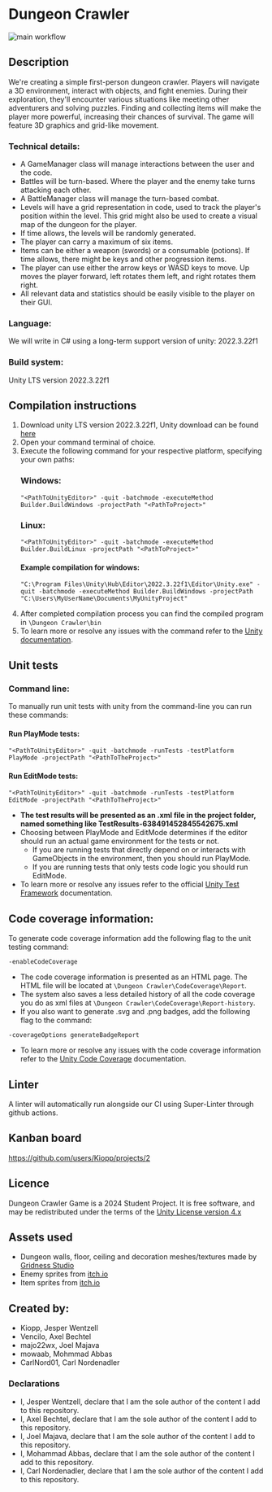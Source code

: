 # Dungeon Crawler

![main workflow](https://github.com/Kiopp/Softwere-Development-Repository/actions/workflows/main.yml/badge.svg)

## Description 
We're creating a simple first-person dungeon crawler. Players will navigate a 3D environment, interact with objects, and fight enemies. During their exploration, they'll encounter various situations like meeting other adventurers and solving puzzles. Finding and collecting items will make the player more powerful, increasing their chances of survival. The game will feature 3D graphics and grid-like movement.

### Technical details:
- A GameManager class will manage interactions between the user and the code.
- Battles will be turn-based. Where the player and the enemy take turns attacking each other.
- A BattleManager class will manage the turn-based combat. 
- Levels will have a grid representation in code, used to track the player's position within the level. This grid might also be used to create a visual map of the dungeon for the player.
- If time allows, the levels will be randomly generated.
- The player can carry a maximum of six items.
- Items can be either a weapon (swords) or a consumable (potions). If time allows, there might be keys and other progression items.
- The player can use either the arrow keys or WASD keys to move. Up moves the player forward, left rotates them left, and right rotates them right.
- All relevant data and statistics should be easily visible to the player on their GUI.

### Language: 
We will write in C# using a long-term support version of unity: 2022.3.22f1

### Build system: 
Unity LTS version 2022.3.22f1

## Compilation instructions
1. Download unity LTS version 2022.3.22f1, Unity download can be found [here](https://unity.com/releases/editor/qa/lts-releases)
2. Open your command terminal of choice.
3. Execute the following command for your respective platform, specifying your own paths:
   ### Windows:
   ```
   "<PathToUnityEditor>" -quit -batchmode -executeMethod Builder.BuildWindows -projectPath "<PathToProject>"
   ```
   ### Linux:
   ```
   "<PathToUnityEditor>" -quit -batchmode -executeMethod Builder.BuildLinux -projectPath "<PathToProject>"
   ```
   #### Example compilation for windows:
   ```
   "C:\Program Files\Unity\Hub\Editor\2022.3.22f1\Editor\Unity.exe" -quit -batchmode -executeMethod Builder.BuildWindows -projectPath "C:\Users\MyUserName\Documents\MyUnityProject"
   ```
4. After completed compilation process you can find the compiled program in `\Dungeon Crawler\bin`
5. To learn more or resolve any issues with the command refer to the [Unity documentation](https://docs.unity3d.com/Manual/EditorCommandLineArguments.html).

## Unit tests
### Command line:
To manually run unit tests with unity from the command-line you can run these commands:
#### Run PlayMode tests:
```
"<PathToUnityEditor>" -quit -batchmode -runTests -testPlatform PlayMode -projectPath "<PathToTheProject>"
```
#### Run EditMode tests:
```
"<PathToUnityEditor>" -quit -batchmode -runTests -testPlatform EditMode -projectPath "<PathToTheProject>"
```
- **The test results will be presented as an .xml file in the project folder, named something like TestResults-638491452845542675.xml**
- Choosing between PlayMode and EditMode determines if the editor should run an actual game environment for the tests or not.
   - If you are running tests that directly depend on or interacts with GameObjects in the environment, then you should run PlayMode.
   - If you are running tests that only tests code logic you should run EditMode.
- To learn more or resolve any issues refer to the official [Unity Test Framework](https://docs.unity3d.com/Packages/com.unity.test-framework@1.1/manual/reference-command-line.html) documentation.
## Code coverage information:
To generate code coverage information add the following flag to the unit testing command:
```
-enableCodeCoverage
```
- The code coverage information is presented as an HTML page. The HTML file will be located at `\Dungeon Crawler\CodeCoverage\Report`. 
- The system also saves a less detailed history of all the code coverage you do as xml files at `\Dungeon Crawler\CodeCoverage\Report-history`.
- If you also want to generate .svg and .png badges, add the following flag to the command:
```
-coverageOptions generateBadgeReport
```
- To learn more or resolve any issues with the code coverage information refer to the [Unity Code Coverage](https://docs.unity3d.com/Packages/com.unity.testtools.codecoverage@1.1/manual/CoverageBatchmode.html)  documentation.

## Linter
A linter will automatically run alongside our CI using Super-Linter through github actions.

## Kanban board
https://github.com/users/Kiopp/projects/2

## Licence
Dungeon Crawler Game is a 2024 Student Project. It is free software, and may be redistributed under the terms of the [Unity License version 4.x](https://unity.com/legal/eula)

## Assets used
- Dungeon walls, floor, ceiling and decoration meshes/textures made by [Gridness Studio](https://assetstore.unity.com/packages/3d/environments/dungeons/lite-dungeon-pack-low-poly-3d-art-by-gridness-242692)
- Enemy sprites from [itch.io](https://free-game-assets.itch.io/free-chaos-monsters-3232-icon-pack)
- Item sprites from [itch.io](https://gianqui.itch.io/pixel-game-sprite-pack)

## Created by:
- Kiopp, Jesper Wentzell
- Vencilo, Axel Bechtel
- majo22wx, Joel Majava
- mowaab, Mohmmad Abbas
- CarlNord01, Carl Nordenadler

### Declarations
- I, Jesper Wentzell, declare that I am the sole author of the content I add to this repository.
- I, Axel Bechtel, declare that I am the sole author of the content I add to this repository.
- I, Joel Majava, declare that I am the sole author of the content I add to this repository.
- I, Mohammad Abbas, declare that I am the sole author of the content I add to this repository.
- I, Carl Nordenadler, declare that I am the sole author of the content I add to this repository.
